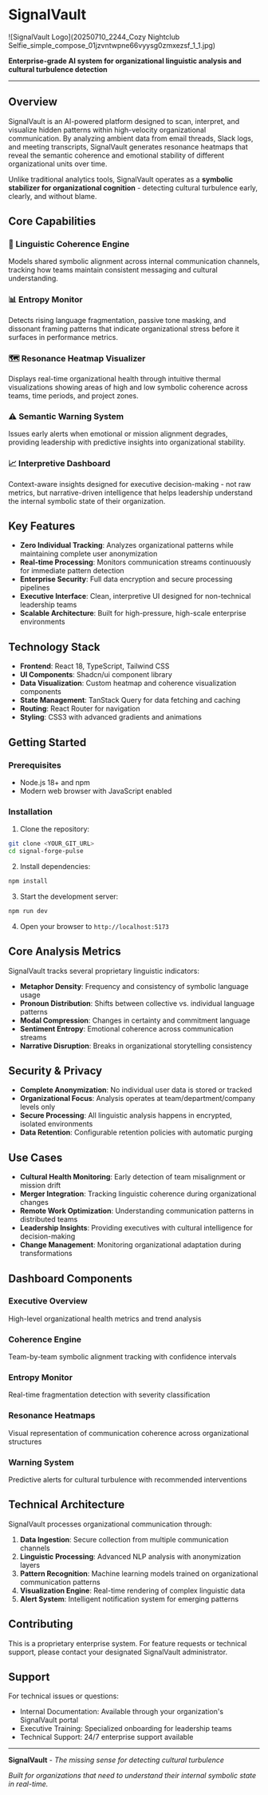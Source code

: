 # SignalVault

![SignalVault Logo](20250710_2244_Cozy Nightclub Selfie_simple_compose_01jzvntwpne66vyysg0zmxezsf_1_1.jpg)

**Enterprise-grade AI system for organizational linguistic analysis and cultural turbulence detection**

---

## Overview

SignalVault is an AI-powered platform designed to scan, interpret, and visualize hidden patterns within high-velocity organizational communication. By analyzing ambient data from email threads, Slack logs, and meeting transcripts, SignalVault generates resonance heatmaps that reveal the semantic coherence and emotional stability of different organizational units over time.

Unlike traditional analytics tools, SignalVault operates as a **symbolic stabilizer for organizational cognition** - detecting cultural turbulence early, clearly, and without blame.

## Core Capabilities

### 🧠 Linguistic Coherence Engine
Models shared symbolic alignment across internal communication channels, tracking how teams maintain consistent messaging and cultural understanding.

### 📊 Entropy Monitor  
Detects rising language fragmentation, passive tone masking, and dissonant framing patterns that indicate organizational stress before it surfaces in performance metrics.

### 🗺️ Resonance Heatmap Visualizer
Displays real-time organizational health through intuitive thermal visualizations showing areas of high and low symbolic coherence across teams, time periods, and project zones.

### ⚠️ Semantic Warning System
Issues early alerts when emotional or mission alignment degrades, providing leadership with predictive insights into organizational stability.

### 📈 Interpretive Dashboard
Context-aware insights designed for executive decision-making - not raw metrics, but narrative-driven intelligence that helps leadership understand the internal symbolic state of their organization.

## Key Features

- **Zero Individual Tracking**: Analyzes organizational patterns while maintaining complete user anonymization
- **Real-time Processing**: Monitors communication streams continuously for immediate pattern detection
- **Enterprise Security**: Full data encryption and secure processing pipelines
- **Executive Interface**: Clean, interpretive UI designed for non-technical leadership teams
- **Scalable Architecture**: Built for high-pressure, high-scale enterprise environments

## Technology Stack

- **Frontend**: React 18, TypeScript, Tailwind CSS
- **UI Components**: Shadcn/ui component library
- **Data Visualization**: Custom heatmap and coherence visualization components
- **State Management**: TanStack Query for data fetching and caching
- **Routing**: React Router for navigation
- **Styling**: CSS3 with advanced gradients and animations

## Getting Started

### Prerequisites
- Node.js 18+ and npm
- Modern web browser with JavaScript enabled

### Installation

1. Clone the repository:
```bash
git clone <YOUR_GIT_URL>
cd signal-forge-pulse
```

2. Install dependencies:
```bash
npm install
```

3. Start the development server:
```bash
npm run dev
```

4. Open your browser to `http://localhost:5173`

## Core Analysis Metrics

SignalVault tracks several proprietary linguistic indicators:

- **Metaphor Density**: Frequency and consistency of symbolic language usage
- **Pronoun Distribution**: Shifts between collective vs. individual language patterns  
- **Modal Compression**: Changes in certainty and commitment language
- **Sentiment Entropy**: Emotional coherence across communication streams
- **Narrative Disruption**: Breaks in organizational storytelling consistency

## Security & Privacy

- **Complete Anonymization**: No individual user data is stored or tracked
- **Organizational Focus**: Analysis operates at team/department/company levels only
- **Secure Processing**: All linguistic analysis happens in encrypted, isolated environments
- **Data Retention**: Configurable retention policies with automatic purging

## Use Cases

- **Cultural Health Monitoring**: Early detection of team misalignment or mission drift
- **Merger Integration**: Tracking linguistic coherence during organizational changes
- **Remote Work Optimization**: Understanding communication patterns in distributed teams
- **Leadership Insights**: Providing executives with cultural intelligence for decision-making
- **Change Management**: Monitoring organizational adaptation during transformations

## Dashboard Components

### Executive Overview
High-level organizational health metrics and trend analysis

### Coherence Engine
Team-by-team symbolic alignment tracking with confidence intervals

### Entropy Monitor
Real-time fragmentation detection with severity classification

### Resonance Heatmaps
Visual representation of communication coherence across organizational structures

### Warning System
Predictive alerts for cultural turbulence with recommended interventions

## Technical Architecture

SignalVault processes organizational communication through:

1. **Data Ingestion**: Secure collection from multiple communication channels
2. **Linguistic Processing**: Advanced NLP analysis with anonymization layers
3. **Pattern Recognition**: Machine learning models trained on organizational communication patterns
4. **Visualization Engine**: Real-time rendering of complex linguistic data
5. **Alert System**: Intelligent notification system for emerging patterns

## Contributing

This is a proprietary enterprise system. For feature requests or technical support, please contact your designated SignalVault administrator.

## Support

For technical issues or questions:
- Internal Documentation: Available through your organization's SignalVault portal
- Executive Training: Specialized onboarding for leadership teams
- Technical Support: 24/7 enterprise support available

---

**SignalVault** - *The missing sense for detecting cultural turbulence*

*Built for organizations that need to understand their internal symbolic state in real-time.*
